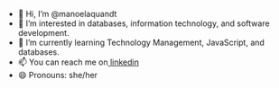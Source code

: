 - 👋 Hi, I’m @manoelaquandt
- 👀 I’m interested in databases, information technology, and software development.
- 🌱 I’m currently learning Technology Management, JavaScript, and databases.
- 📫 You can reach me on<a href="linkedin.com/in/manoelaquandt"> linkedin </a>
- 😄 Pronouns: she/her

